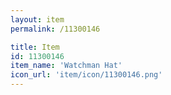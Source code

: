 ```yaml
---
layout: item
permalink: /11300146

title: Item
id: 11300146
item_name: 'Watchman Hat'
icon_url: 'item/icon/11300146.png'
---
```


